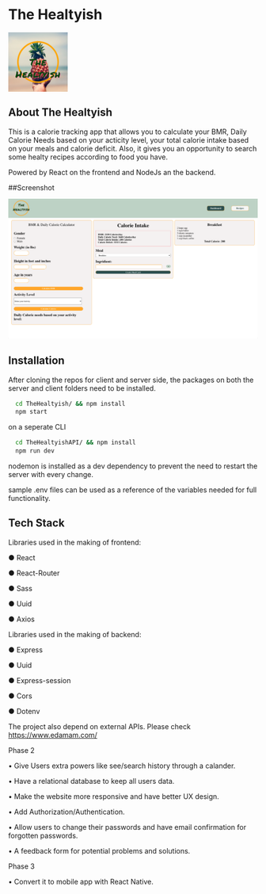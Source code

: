 # The Healtyish

<img src="./src/assets/images/Logo-bckgrnd.png" alt="Logo" width="120" height="120" align="center">



## About The Healtyish
This is a calorie tracking app that allows you to calculate your BMR, Daily Calorie Needs based on your acticity level, your total calorie intake based on your meals and calorie deficit. Also, it gives you an opportunity to search some healty recipes according to food you have.

Powered by React on the frontend and NodeJs an the backend.

##Screenshot
<div align="center">
    <img src="./src/assets/images/TheHealtyish.png" alt="Screenshot">
</div>

## Installation

After cloning the repos for client and server side, 
the packages on both the server and client folders need to be installed.

```zsh
  cd TheHealtyish/ && npm install
  npm start
```
on a seperate CLI

```zsh
  cd TheHealtyishAPI/ && npm install 
  npm run dev
```

nodemon is installed as a dev dependency to prevent the need to restart
the server with every change.

sample .env files can be used as a reference of the variables needed for
full functionality.

## Tech Stack

Libraries used in the making of frontend: 

●	React

●	React-Router

●	Sass

●	Uuid

●	Axios 

Libraries used in the making of backend:

●	Express

●	Uuid

●	Express-session

●	Cors

●	Dotenv

The project also depend on external APIs. Please check <a>https://www.edamam.com/</a> 

Phase 2

•	Give Users extra powers like see/search history through a calander. 

•	Have a relational database to keep all users data. 

•	Make the website more responsive and have better UX design.

•   Add Authorization/Authentication.

•	Allow users to change their passwords and have email confirmation for forgotten passwords.

•	A feedback form for potential problems and solutions.

Phase 3

• Convert it to mobile app with React Native.	
